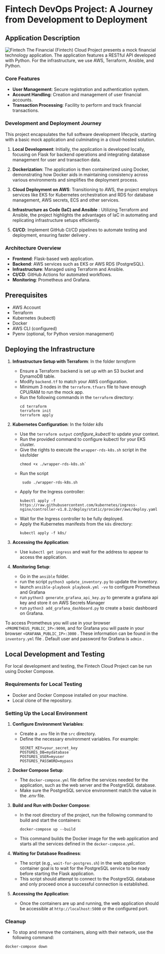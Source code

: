 # Fintech DevOps Project: A Journey from Development to Deployment

## Application Description

![Fintech](https://github.com/bobocuillere/DevOpsProject-FintechAPP-AWS-Terraform/assets/45902931/9966fa5d-aa47-441f-a32d-a47596fd496c)
The Financial (Fintech) Cloud Project presents a mock financial technology application. The application features a RESTful API developed with Python. 
For the infrastructure, we use AWS, Terraform, Ansible, and Python.
### Core Features

- **User Management**: Secure registration and authentication system.
- **Account Handling**: Creation and management of user financial accounts.
- **Transaction Processing**: Facility to perform and track financial transactions.

### Development and Deployment Journey

This project encapsulates the full software development lifecycle, starting with a basic mock application and culminating in a cloud-hosted solution.

1. **Local Development**: Initially, the application is developed locally, focusing on Flask for backend operations and integrating database management for user and transaction data.
   
2. **Dockerization**: The application is then containerized using Docker, demonstrating how Docker aids in maintaining consistency across various environments and simplifies the deployment process.

3. **Cloud Deployment on AWS**: Transitioning to AWS, the project employs services like EKS for Kubernetes orchestration and RDS for database management, AWS secrets, ECS and other services.

4. **Infrastructure as Code (IaC) and Ansible** :  Utilizing Terraform and Ansible, the project highlights the advantages of IaC in automating and replicating infrastructure setups efficiently.

5. **CI/CD**: Implement GitHub CI/CD pipelines to automate testing and deployment, ensuring faster delivery .

### Architecture Overview

- **Frontend**: Flask-based web application.
- **Backend**: AWS services such as EKS or AWS RDS (PostgreSQL).
- **Infrastructure**: Managed using Terraform and Ansible.
- **CI/CD**: GitHub Actions for automated workflows.
- **Monitoring**: Prometheus and Grafana.

## Prerequisites

- AWS Account
- Terraform
- Kubernetes (kubectl)
- Docker
- AWS CLI (configured)
- Pyenv (optional, for Python version management)

## Deploying the Infrastructure

1. **Infrastructure Setup with Terraform**:
In the folder *terraform*
   - Ensure a Terraform backend is set up with an S3 bucket and DynamoDB table.
   - Modify `backend.tf` to match your AWS configuration.
   - Minimum 3 nodes in the `terraform.tfvars` file to have enough CPU/RAM to run the mock app.
   - Run the following commands in the `terraform` directory:
     ```
     cd terraform
     terraform init
     terraform apply
     ```

2. **Kubernetes Configuration**:
In the folder *k8s*
   - Use the `terraform output` *configure_kubectl* to update your context.
   - Run the provided command to configure kubectl for your EKS cluster.
   - Give the rights to execute the `wrapper-rds-k8s.sh` script in the `k8s`folder
     ````
     chmod +x ./wrapper-rds-k8s.sh`
     ````
   - Run the script
     ````
      sudo ./wrapper-rds-k8s.sh
     ````
   - 
     Apply for the Ingress controller:
     ```
     kubectl apply -f https://raw.githubusercontent.com/kubernetes/ingress-nginx/controller-v1.8.2/deploy/static/provider/aws/deploy.yaml
     ```
   - Wait for the Ingress controller to be fully deployed.
   - Apply the Kubernetes manifests from the `k8s` directory:
     ```
     kubectl apply -f k8s/
     ```

3. **Accessing the Application**:
   - Use `kubectl get ingress` and wait for the address to appear to access the application.

4. **Monitoring Setup**:
   - Go in the `ansible` folder.
   - run the script `python3 update_inventory.py` to update the inventory.
   - launch `ansible-playbook playbook.yml -vv` to configure Prometheus and Grafana
   - run `python3 generate_grafana_api_key.py` to generate a grafana api key and store it on AWS Secrets Manager
   - run `python3 add_grafana_dashboard.py` to create a basic dashboard on Grafana.

To access Prometheus you will use in your browser `<PROMETHEUS_PUBLIC_IP>:9090`, and for Grafana you will paste in your browser  `<GRAFANA_PUBLIC_IP>:3000` .
These information can be found in the `inventory.yml` file .
Default user and password for Grafana is `admin` .

## Local Development and Testing

For local development and testing, the Fintech Cloud Project can be run using Docker Compose.

### Requirements for Local Testing

- Docker and Docker Compose installed on your machine.
- Local clone of the repository.

### Setting Up the Local Environment

1. **Configure Environment Variables**:
   - Create a `.env` file in the `src` directory.
   - Define the necessary environment variables. For example:
     ```
     SECRET_KEY=your_secret_key
     POSTGRES_DB=mydatabase
     POSTGRES_USER=myuser
     POSTGRES_PASSWORD=mypass
     ```

2. **Docker Compose Setup**:

   - The `docker-compose.yml` file define the services needed for the application, such as the web server and the PostgreSQL database.
   - Make sure the PostgreSQL service environment match the value in the *.env* file.

3. **Build and Run with Docker Compose**:
   - In the root directory of the project, run the following command to build and start the containers:
     ```
     docker-compose up --build
     ```
   - This command builds the Docker image for the web application and starts all the services defined in the `docker-compose.yml`.

4. **Waiting for Database Readiness**:
   - The script (e.g., `wait-for-postgres.sh`) in the web application container goal is to wait for the PostgreSQL service to be ready before starting the Flask application.
   - This script should attempt to connect to the PostgreSQL database and only proceed once a successful connection is established.

5. **Accessing the Application**:
   - Once the containers are up and running, the web application should be accessible at `http://localhost:5000` or the configured port.

### Cleanup

- To stop and remove the containers, along with their network, use the following command:

```
docker-compose down
````
